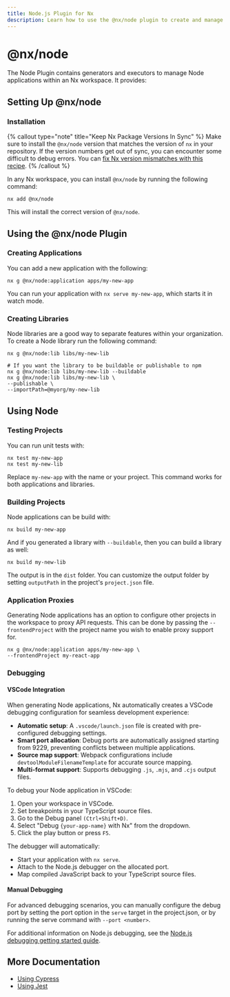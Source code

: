 ```yaml
---
title: Node.js Plugin for Nx
description: Learn how to use the @nx/node plugin to create and manage Node.js applications and libraries in your Nx workspace, including setup, building, and testing.
---
```


# @nx/node

The Node Plugin contains generators and executors to manage Node applications within an Nx workspace. It provides:

## Setting Up @nx/node

### Installation

{% callout type="note" title="Keep Nx Package Versions In Sync" %}
Make sure to install the `@nx/node` version that matches the version of `nx` in your repository. If the version numbers get out of sync, you can encounter some difficult to debug errors. You can [fix Nx version mismatches with this recipe](/recipes/tips-n-tricks/keep-nx-versions-in-sync).
{% /callout %}

In any Nx workspace, you can install `@nx/node` by running the following command:

```shell {% skipRescope=true %}
nx add @nx/node
```

This will install the correct version of `@nx/node`.

## Using the @nx/node Plugin

### Creating Applications

You can add a new application with the following:

```shell
nx g @nx/node:application apps/my-new-app
```

You can run your application with `nx serve my-new-app`, which starts it in watch mode.

### Creating Libraries

Node libraries are a good way to separate features within your organization. To create a Node library run the following command:

```shell
nx g @nx/node:lib libs/my-new-lib

# If you want the library to be buildable or publishable to npm
nx g @nx/node:lib libs/my-new-lib --buildable
nx g @nx/node:lib libs/my-new-lib \
--publishable \
--importPath=@myorg/my-new-lib
```

## Using Node

### Testing Projects

You can run unit tests with:

```shell
nx test my-new-app
nx test my-new-lib
```

Replace `my-new-app` with the name or your project. This command works for both applications and libraries.

### Building Projects

Node applications can be build with:

```shell
nx build my-new-app
```

And if you generated a library with `--buildable`, then you can build a library as well:

```shell
nx build my-new-lib
```

The output is in the `dist` folder. You can customize the output folder by setting `outputPath` in the project's `project.json` file.

### Application Proxies

Generating Node applications has an option to configure other projects in the workspace to proxy API requests. This can be done by passing the `--frontendProject` with the project name you wish to enable proxy support for.

```shell
nx g @nx/node:application apps/my-new-app \
--frontendProject my-react-app
```

### Debugging

#### VSCode Integration

When generating Node applications, Nx automatically creates a VSCode debugging configuration for seamless development experience:

- **Automatic setup**: A `.vscode/launch.json` file is created with pre-configured debugging settings.
- **Smart port allocation**: Debug ports are automatically assigned starting from 9229, preventing conflicts between multiple applications.
- **Source map support**: Webpack configurations include `devtoolModuleFilenameTemplate` for accurate source mapping.
- **Multi-format support**: Supports debugging `.js`, `.mjs`, and `.cjs` output files.

To debug your Node application in VSCode:

1. Open your workspace in VSCode.
2. Set breakpoints in your TypeScript source files.
3. Go to the Debug panel `(Ctrl+Shift+D)`.
4. Select "Debug `{your-app-name}` with Nx" from the dropdown.
5. Click the play button or press `F5`.

The debugger will automatically:

- Start your application with `nx serve`.
- Attach to the Node.js debugger on the allocated port.
- Map compiled JavaScript back to your TypeScript source files.

#### Manual Debugging

For advanced debugging scenarios, you can manually configure the debug port by setting the port option in the `serve` target in the project.json, or by running the serve command with `--port <number>`.

For additional information on Node.js debugging, see the [Node.js debugging getting started guide](https://nodejs.org/en/docs/guides/debugging-getting-started/#inspector-clients).

## More Documentation

- [Using Cypress](/technologies/test-tools/cypress/introduction)
- [Using Jest](/technologies/test-tools/jest/introduction)
